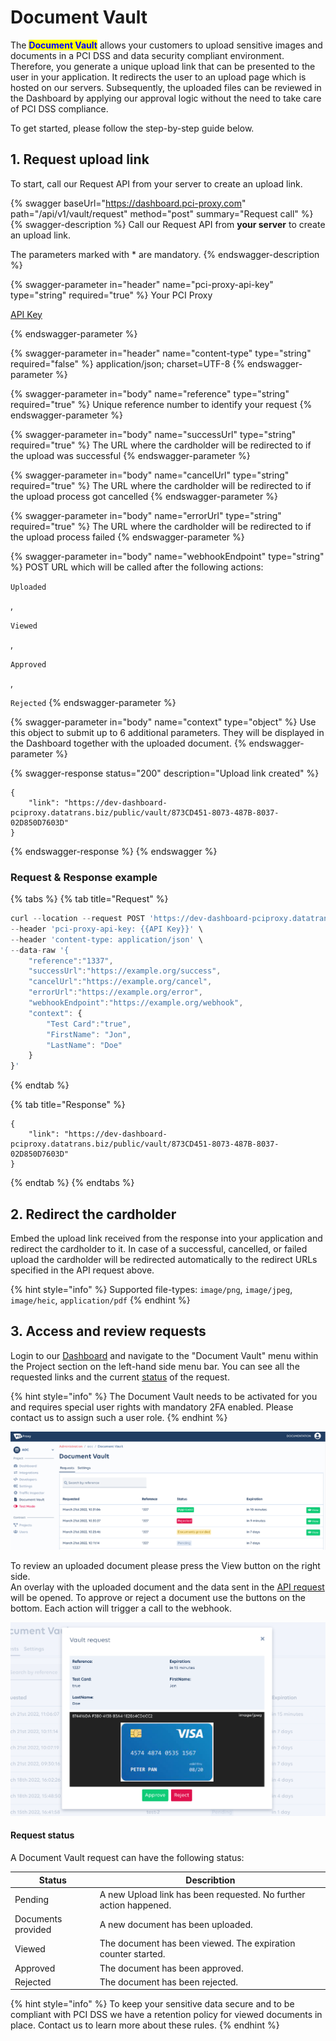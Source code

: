 # Document Vault

The <mark style="color:blue;">**Document Vault**</mark> allows your customers to upload sensitive images and documents in a PCI DSS and data security compliant environment. Therefore, you generate a unique upload link that can be presented to the user in your application. It redirects the user to an upload page which is hosted on our servers. Subsequently, the uploaded files can be reviewed in the Dashboard by applying our approval logic without the need to take care of PCI DSS compliance.

To get started, please follow the step-by-step guide below.

## 1. Request upload link

To start, call our Request API from your server to create an upload link.

{% swagger baseUrl="https://dashboard.pci-proxy.com" path="/api/v1/vault/request" method="post" summary="Request call" %}
{% swagger-description %}
Call our Request API from **your server** to create an upload link.

The parameters marked with \* are mandatory.&#x20;
{% endswagger-description %}

{% swagger-parameter in="header" name="pci-proxy-api-key" type="string" required="true" %}
Your PCI Proxy 

[API Key](../resources/pci-proxy-dashboard/api-authentication-data.md)


{% endswagger-parameter %}

{% swagger-parameter in="header" name="content-type" type="string" required="false" %}
application/json; charset=UTF-8
{% endswagger-parameter %}

{% swagger-parameter in="body" name="reference" type="string" required="true" %}
Unique reference number to identify your request
{% endswagger-parameter %}

{% swagger-parameter in="body" name="successUrl" type="string" required="true" %}
The URL where the cardholder will be redirected to if the upload was successful
{% endswagger-parameter %}

{% swagger-parameter in="body" name="cancelUrl" type="string" required="true" %}
The URL where the cardholder will be redirected to if the upload process got cancelled 
{% endswagger-parameter %}

{% swagger-parameter in="body" name="errorUrl" type="string" required="true" %}
The URL where the cardholder will be redirected to if the upload process failed
{% endswagger-parameter %}

{% swagger-parameter in="body" name="webhookEndpoint" type="string" %}
POST URL which will be called after the following actions: 

`Uploaded`

, 

`Viewed`

, 

`Approved`

, 

`Rejected`
{% endswagger-parameter %}

{% swagger-parameter in="body" name="context" type="object" %}
Use this object to submit up to 6 additional parameters. They will be displayed in the Dashboard together with the uploaded document. 
{% endswagger-parameter %}

{% swagger-response status="200" description="Upload link created" %}
```
{
    "link": "https://dev-dashboard-pciproxy.datatrans.biz/public/vault/873CD451-8073-487B-8037-02D850D7603D"
}
```
{% endswagger-response %}
{% endswagger %}

### Request & Response example

{% tabs %}
{% tab title="Request" %}
```javascript
curl --location --request POST 'https://dev-dashboard-pciproxy.datatrans.biz/api/v1/vault/request' \
--header 'pci-proxy-api-key: {{API Key}}' \
--header 'content-type: application/json' \
--data-raw '{
    "reference":"1337",
    "successUrl":"https://example.org/success",
    "cancelUrl":"https://example.org/cancel",
    "errorUrl":"https://example.org/error",
    "webhookEndpoint":"https://example.org/webhook",
    "context": {
        "Test Card":"true", 
        "FirstName": "Jon",
        "LastName": "Doe"
    }
}'
```
{% endtab %}

{% tab title="Response" %}
```
{
    "link": "https://dev-dashboard-pciproxy.datatrans.biz/public/vault/873CD451-8073-487B-8037-02D850D7603D"
}
```
{% endtab %}
{% endtabs %}

## 2. Redirect the cardholder&#x20;

Embed the upload link received from the response into your application and redirect the cardholder to it. In case of a successful, cancelled, or failed upload the cardholder will be redirected automatically to the redirect URLs specified in the API request above.&#x20;

{% hint style="info" %}
Supported file-types: `image/png`, `image/jpeg`, `image/heic`, `application/pdf`
{% endhint %}

## 3. Access and review requests

Login to our [Dashboard](https://dashboard.pci-proxy.com/login) and navigate to the "Document Vault" menu within the Project section on the left-hand side menu bar. You can see all the requested links and the current [status](document-vault.md#undefined) of the request.&#x20;

{% hint style="info" %}
The Document Vault needs to be activated for you and requires special user rights with mandatory 2FA enabled. Please contact us to assign such a user role.&#x20;
{% endhint %}

![Document Vault overview menu](<../.gitbook/assets/Vault overview.png>)

To review an uploaded document please press the View button on the right side.\
An overlay with the uploaded document and the data sent in the [API request](document-vault.md#1.-request-upload-link) will be opened. To approve or reject a document use the buttons on the bottom. Each action will trigger a call to the webhook.&#x20;

![Document Vault detail view](<../.gitbook/assets/Detail view.png>)

#### Request status <a href="#request-status" id="request-status"></a>

A Document Vault request can have the following status:

| Status             | Describtion                                                       |
| ------------------ | ----------------------------------------------------------------- |
| Pending            | A new Upload link has been requested. No further action happened. |
| Documents provided | A new document has been uploaded.                                 |
| Viewed             | The document has been viewed. The expiration counter started.     |
| Approved           | The document has been approved.                                   |
| Rejected           | The document has been rejected.                                   |

{% hint style="info" %}
To keep your sensitive data secure and to be compliant with PCI DSS we have a retention policy for viewed documents in place. Contact us to learn more about these rules.&#x20;
{% endhint %}
